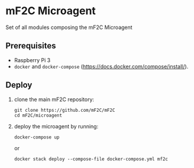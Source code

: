 # mF2C Microagent

Set of all modules composing the mF2C Microagent

## Prerequisites 

 - Raspberry Pi 3
 - `docker` and `docker-compose` (https://docs.docker.com/compose/install/).
 
## Deploy

1. clone the main mF2C repository:
      
    ```
    git clone https://github.com/mF2C/mF2C
    cd mF2C/microagent    
    ```
2. deploy the microagent by running:

    `docker-compose up`
    
    or
    
    `docker stack deploy --compose-file docker-compose.yml mf2c`
